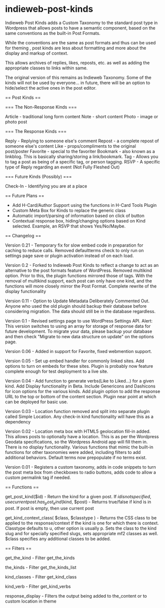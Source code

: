 indieweb-post-kinds
=================

Indieweb Post Kinds adds a Custom Taxonomy to the standard post type in Wordpress that allows 
posts to have a semantic component, based on the same conventions as the built-in Post Formats. 

While the conventions are the same as post formats and thus can be used for theming
, post kinds are less about formatting and more about the display and markup of context.

This allows archives of replies, likes, reposts, etc. as well as adding the  appropriate classes 
to links within same.

The original version of this remains as Indieweb Taxonomy. Some of the kinds will not be used by everyone...
in future, there will be an option to hide/select the active ones in the post editor.

== Post Kinds ==

=== The Non-Response Kinds ===

Article - traditional long form content
Note - short content
Photo - image or photo post

=== The Response Kinds === 

Reply - Replying to someone else's comment
Repost - a complete repost of someone else's content
Like -  props/compliments to the original post/poster
Favorite - special to the favoriter
Bookmark - also known as a linkblog. This is basically sharing/storing a link/bookmark.
Tag - Allows you to tag a post as being of a specific tag, or person tagging.
RSVP - A specific type of Reply regarding an event (Not Fully Fleshed Out)

=== Future Kinds (Possibly) ===

Check-In - Identifying you are at a place


== Future Plans ==

* Add H-Card/Author Support using the functions in H-Card Tools Plugin
* Custom Meta Box for Kinds to replace the generic class
* Automatic import/parsing of information based on click of button
* Contextual response box, hiding/changing options based on Kind selected. Example, an RSVP that shows Yes/No/Maybe.

== Changelog ==

Version 0.21 - Temporary fix for slow embed code in preparation for caching
to reduce calls. Removed defaultterms check to only run on settings page
save or plugin activation instead of on each load.

Version 0.2 - Forked to Indieweb Post Kinds to reflect a change to act as an alternative to the post formats feature of WordPress. Removed multikind option. Prior to this, the plugin functions mirrored those of tags. With the removal of multikind support, each post can only have one kind, and the
functions will more closely mirror the Post Format. Complete rewrite of the display functionality

Version 0.11 - Option to Update Metadata Deliberately Commented Out. Anyone who used the old plugin should backup their database before considering migration. The data should still be in the database regardless.

Version 0.1 - Revised settings page to use WordPress Settings API. Alert: This version switches to using an array for storage of response data for future development. To migrate your data, please backup your database and then check "Migrate to new data structure on update" on the options page.

Version 0.06 - Added in support for Favorite, fixed webmention support.

Version 0.05 - Set up embed handler for commonly linked sites. Add options to turn on embeds for these sites. Plugin is probably now feature complete enough for test deployment to a live site.

Version 0.04 - Add function to generate verbs(Like to Liked...) for a given kind. Add Display functionality in Beta. Include Genericons and Dashicons for icon options for the various kinds. Add plugin option to add the response URL to the top or bottom of the content section. Plugin near point at which can be deployed for basic use.

Version 0.03 - Location function removed and split into separate plugin called Simple Location. Any check-in kind functionality will have this as a dependency

Version 0.02 - Location meta box with HTML5 geolocation fill-in added. This allows posts to optionally have a location. This is as per the Wordpress Geodata specifications, so the Wordpress Android app will fill them in. There is no display functionality. Various functions that mimic the built-in functions for other taxonomies were added, including filters to add additional behaviors. Default terms now prepopulate if no terms exist.

Version 0.01 - Registers a custom taxonomy, adds in code snippets to turn the post meta box from checkboxes to radio buttons, adds code to allow a custom permalink tag if needed.

== Functions == 

get_post_kind($id) - Return the kind for a given post. If $id is not specified, use current post.
has_post_kind($kind, $post) - Returns true/false if kind is in post. If post is empty, then use current post

get_kind_context_class( $class, $classtype ) - Returns the CSS class to be applied to the response/context if the kind is one for which there is context. Classtype defaults to u, other option is usually p. Sets the class to the kind slug and for specially specified slugs, sets appropriate mf2 classes as well. $class specifies any additional classes to be added.



== Filters ==

get_the_kind - Filter get_the_kinds

the_kinds - Filter get_the_kinds_list

kind_classes - Filter get_kind_class

kind_verb - Filter get_kind_verbs

response_display - Filters the output being added to the_content or to custom location in theme

